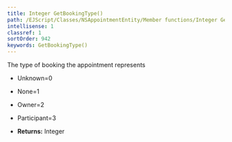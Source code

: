 ```yaml
---
title: Integer GetBookingType()
path: /EJScript/Classes/NSAppointmentEntity/Member functions/Integer GetBookingType()
intellisense: 1
classref: 1
sortOrder: 942
keywords: GetBookingType()
---
```



The type of booking the appointment represents

* Unknown=0
* None=1
* Owner=2
* Participant=3

* **Returns:** Integer


